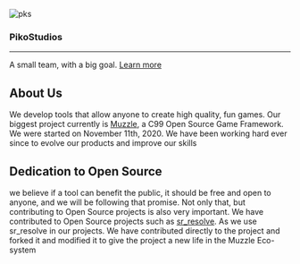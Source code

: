 ![pks](https://cdn.discordapp.com/icons/784899614410670090/f6b22c3298989a2f2530ba1095e3cebb.webp?size=96)

### PikoStudios
---
A small team, with a big goal. [Learn more](https://developer.pikostudios.dev/our-goal)

## About Us

We develop tools that allow anyone to create high quality, fun games. Our biggest project currently is [Muzzle](https://muzzle.pikostudios.dev), a C99 Open Source Game Framework. We were started on November 11th, 2020. We have been working hard ever since to evolve our products and improve our skills

## Dedication to Open Source

we believe if a tool can benefit the public, it should be free and open to anyone, and we will be following that promise. Not only that, but contributing to Open Source projects is also very important. We have contributed to Open Source projects such as [sr_resolve](https://github.com/siddharthroy12/sr_resolve). As we use sr_resolve in our projects. We have contributed directly to the project and forked it and modified it to give the project a new life in the Muzzle Eco-system

<!--

**Here are some ideas to get you started:**

🙋‍♀️ A short introduction - what is your organization all about?
🌈 Contribution guidelines - how can the community get involved?
👩‍💻 Useful resources - where can the community find your docs? Is there anything else the community should know?
🍿 Fun facts - what does your team eat for breakfast?
🧙 Remember, you can do mighty things with the power of [Markdown](https://guides.github.com/features/mastering-markdown/)
-->

